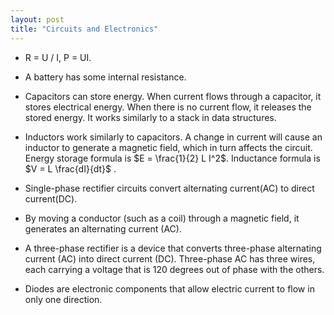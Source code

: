 ```yaml
---
layout: post
title: "Circuits and Electronics"
---
```


* R = U / I, P = UI. 

* A battery has some internal resistance.

* Capacitors can store energy. When current flows through a capacitor, it stores electrical energy. When there is no current flow, it releases the stored energy. It works similarly to a stack in data structures.

* Inductors work similarly to capacitors. A change in current will cause an inductor to generate a magnetic field, which in turn affects the circuit. Energy storage formula is $E = \frac{1}{2} L I^2$. Inductance formula is $V = L \frac{dI}{dt}$ . 

* Single-phase rectifier circuits convert alternating current(AC) to direct current(DC).

* By moving a conductor (such as a coil) through a magnetic field, it generates an alternating current (AC).

* A three-phase rectifier is a device that converts three-phase alternating current (AC) into direct current (DC). Three-phase AC has three wires, each carrying a voltage that is 120 degrees out of phase with the others.

* Diodes are electronic components that allow electric current to flow in only one direction.

